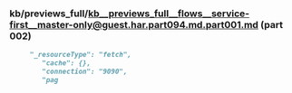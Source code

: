 ### kb/previews_full/kb__previews_full__flows__service-first__master-only@guest.har.part094.md.part001.md (part 002)

```md
     "_resourceType": "fetch",
        "cache": {},
        "connection": "9090",
        "pag
```

```

